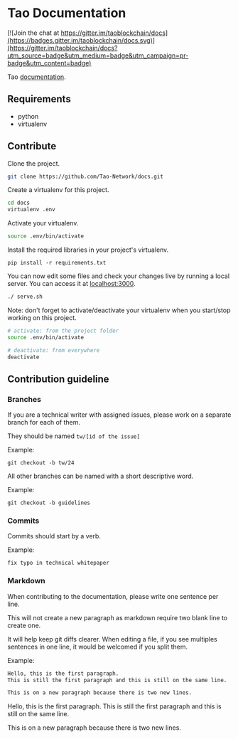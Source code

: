 # Tao Documentation

[![Join the chat at https://gitter.im/taoblockchain/docs](https://badges.gitter.im/taoblockchain/docs.svg)](https://gitter.im/taoblockchain/docs?utm_source=badge&utm_medium=badge&utm_campaign=pr-badge&utm_content=badge)

Tao [documentation](https://docs.tao.network).

## Requirements

- python
- virtualenv

## Contribute

Clone the project.

```bash
git clone https://github.com/Tao-Network/docs.git
```

Create a virtualenv for this project.

```bash
cd docs
virtualenv .env
```

Activate your virtualenv.

```bash
source .env/bin/activate
```

Install the required libraries in your project's virtualenv.

```
pip install -r requirements.txt
```

You can now edit some files and check your changes live by running a local server.
You can access it at [localhost:3000](http://localhost:3000/).

```bash
./ serve.sh
```

Note: don't forget to activate/deactivate your virtualenv when you start/stop working on this project.

```bash
# activate: from the project folder
source .env/bin/activate

# deactivate: from everywhere
deactivate
```

## Contribution guideline

### Branches

If you are a technical writer with assigned issues, please work on a separate branch for each of them.

They should be named `tw/[id of the issue]`

Example:

`git checkout -b tw/24`

All other branches can be named with a short descriptive word.

Example:

`git checkout -b guidelines`

### Commits

Commits should start by a verb.

Example:

`fix typo in technical whitepaper`

### Markdown

When contributing to the documentation, please write one sentence per line.

This will not create a new paragraph as markdown require two blank line to create one.

It will help keep git diffs clearer.
When editing a file, if you see multiples sentences in one line, it would be welcomed if you split them.

Example:

```markdown
Hello, this is the first paragraph.
This is still the first paragraph and this is still on the same line.

This is on a new paragraph because there is two new lines.
```

Hello, this is the first paragraph.
This is still the first paragraph and this is still on the same line.

This is on a new paragraph because there is two new lines.
